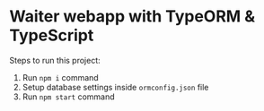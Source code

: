 # Waiter webapp with TypeORM & TypeScript

Steps to run this project:

1. Run `npm i` command
2. Setup database settings inside `ormconfig.json` file
3. Run `npm start` command
